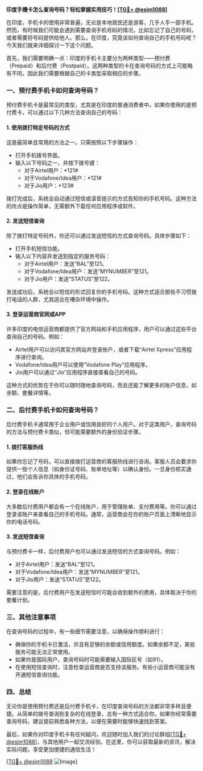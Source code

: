 **印度手機卡怎么查询号码？轻松掌握实用技巧！[[TG💪+ @esim1088](https://t.me/s/esim1088)]**

在印度，手机卡的使用非常普遍，无论是本地居民还是游客，几乎人手一部手机。然而，有时候我们可能会遇到需要查询手机号码的情况，比如忘记了自己的号码，或者需要将号码提供给他人。那么，在印度，究竟该如何查询自己的手机号码呢？今天我们就来详细探讨一下这个问题。

首先，我们需要明确一点：印度的手机卡主要分为两种类型——预付费（Prepaid）和后付费（Postpaid）。这两种类型的卡在查询号码的方式上可能略有不同，因此我们需要根据自己的卡类型采取相应的步骤。

### **一、预付费手机卡如何查询号码？**

预付费手机卡是最常见的类型，尤其是在印度的普通消费者中。如果你使用的是预付费卡，可以通过以下几种方法查询自己的号码：

#### **1. 使用拨打特定号码的方式**
这是最简单且常用的方法之一。只需按照以下步骤操作：
- 打开手机拨号界面。
- 输入以下号码之一，并按下拨号键：
  - 对于Airtel用户：*121#
  - 对于Vodafone/Idea用户：*121#
  - 对于Jio用户：*123#

拨打完成后，系统会自动通过短信或语音提示的方式告知你的手机号码。这种方法的优点是操作简单，无需额外下载任何应用程序或软件。

#### **2. 发送短信查询**
除了拨打特定号码外，你还可以通过发送短信的方式查询号码。具体步骤如下：
- 打开手机短信功能。
- 输入以下内容并发送到指定的服务号码：
  - 对于Airtel用户：发送“BAL”至121。
  - 对于Vodafone/Idea用户：发送“MYNUMBER”至121。
  - 对于Jio用户：发送“STATUS”至122。

发送成功后，系统会以短信的形式回复你的手机号码。这种方式适合那些不习惯拨打电话的人群，尤其适合在嘈杂环境中操作。

#### **3. 登录运营商官网或APP**
许多印度的电信运营商都提供了官方网站和手机应用程序，用户可以通过这些平台查询自己的号码。例如：
- Airtel用户可以访问其官方网站并登录账户，或者下载“Airtel Xpress”应用程序进行查询。
- Vodafone/Idea用户可以使用“Vodafone Play”应用程序。
- Jio用户可以通过“Jio”应用程序直接查看自己的号码。

这种方式的优势在于你可以随时随地查询号码，而且还能了解更多的账户信息，如余额、套餐详情等。

### **二、后付费手机卡如何查询号码？**

后付费手机卡通常用于企业用户或信用良好的个人用户。对于这类用户，查询号码的方法与预付费卡类似，但可能需要额外的身份验证步骤。

#### **1. 拨打客服热线**
如果你忘记了号码，可以直接拨打运营商的客服热线进行咨询。客服人员会要求你提供一些个人信息（如身份证号码、账单地址等）以确认身份。一旦身份核实通过，他们会告诉你具体的手机号码。

#### **2. 登录在线账户**
大多数后付费用户都会有一个在线账户，用于管理账单、支付费用等。你可以通过登录该账户来查看自己的手机号码。通常，运营商会在你的账户页面上清晰地显示你的电话号码。

#### **3. 发送短信查询**
与预付费卡一样，后付费用户也可以通过发送短信的方式查询号码。例如：
- 对于Airtel用户：发送“BAL”至121。
- 对于Vodafone/Idea用户：发送“MYNUMBER”至121。
- 对于Jio用户：发送“STATUS”至122。

需要注意的是，后付费用户在发送短信时可能会收到额外的费用，具体取决于你的套餐计划。

### **三、其他注意事项**

在查询号码的过程中，有一些细节需要注意，以确保操作顺利进行：
- 确保你的手机卡已激活，并且有足够的余额或信用额度。如果余额不足，某些服务可能无法正常使用。
- 如果你是国际用户，查询号码时可能需要输入国际区号（如91）。
- 在使用短信查询时，注意检查运营商是否支持该服务。有些小运营商可能没有开通短信查询功能。

### **四、总结**

无论你是使用预付费还是后付费手机卡，在印度查询号码的方法都非常多样且便捷。从简单的拨号查询到复杂的在线登录，总有一种方式适合你。如果你经常需要查询号码，建议提前熟悉各种方法，以便在需要时能够快速找到答案。

最后，如果你对印度手机卡有任何疑问，欢迎随时加入我们的讨论群组[[TG💪+ @esim1088](https://t.me/s/esim1088)]，与其他用户一起交流经验。在这里，你可以获取最新的资讯，解决实际问题，享受更加便捷的通信生活！

[[TG💪+ @esim1088](https://t.me/s/esim1088) ![Image](https://i.postimg.cc/4NQfJmqS/Snipaste-2025-05-13-00-14-12.png)]